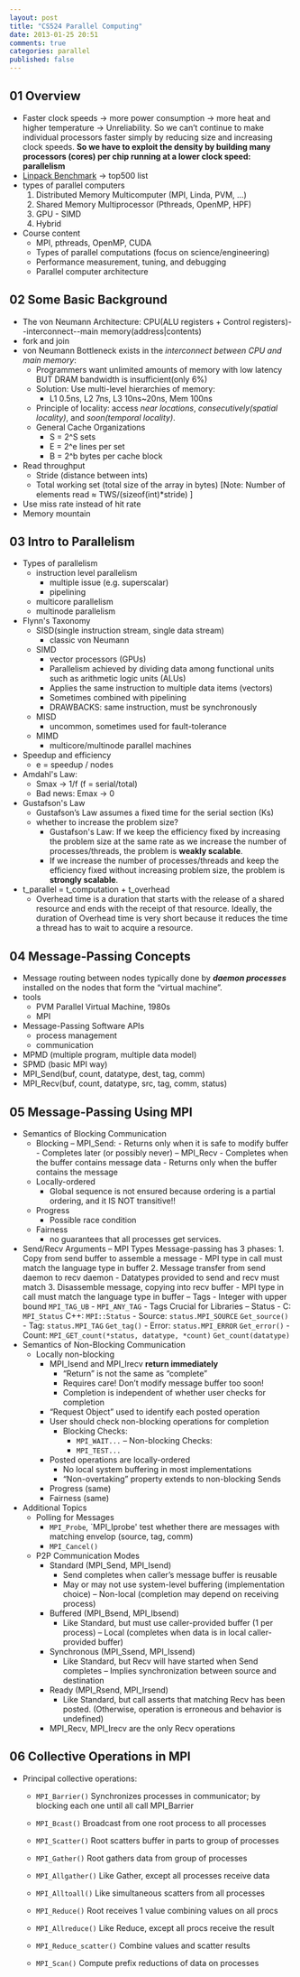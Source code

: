 ```yaml
---
layout: post
title: "CS524 Parallel Computing"
date: 2013-01-25 20:51
comments: true
categories: parallel
published: false
---
```


## 01 Overview 

- Faster clock speeds -> more power consumption -> more heat and higher temperature -> Unreliability. So we can’t continue to make individual processors faster simply by reducing size and increasing clock speeds. **So we have to exploit the density by building many processors (cores) per chip running at a lower clock speed: parallelism**
- [Linpack Benchmark](http://www.top500.org/project/linpack/) -> top500 list
- types of parallel computers
	1. Distributed Memory Multicomputer (MPI, Linda, PVM, ...)
	2. Shared Memory Multiprocessor (Pthreads, OpenMP, HPF)
	3. GPU - SIMD
	4. Hybrid
- Course content
	- MPI, pthreads, OpenMP, CUDA
	- Types of parallel computations (focus on science/engineering)
	- Performance measurement, tuning, and debugging
	- Parallel computer architecture
	
## 02 Some Basic Background

- The von Neumann Architecture: CPU(ALU registers + Control registers)--interconnect--main memory(address|contents)
- fork and join 
- von Neumann Bottleneck exists in the *interconnect between CPU and main memory*: 
	- Programmers want unlimited amounts of memory with low latency BUT DRAM bandwidth is insufficient(only 6%)
	- Solution: Use multi-level hierarchies of memory:
		- L1 0.5ns, L2 7ns, L3 10ns~20ns, Mem 100ns
	- Principle of locality: access _near locations_, _consecutively(spatial locality)_, and _soon(temporal locality)_.
	- General Cache Organizations 
		- S = 2^S sets
		- E = 2^e lines per set
		- B = 2^b bytes per cache block
- Read throughput
	- Stride (distance between ints)
	- Total working set (total size of the array in bytes) [Note: Number of elements read ≈ TWS/(sizeof(int)*stride) ]
- Use miss rate instead of hit rate
- Memory mountain 

## 03 Intro to Parallelism

- Types of parallelism
	- instruction level parallelism
		- multiple issue (e.g. superscalar)
		- pipelining 
	- multicore parallelism
	- multinode parallelism
- Flynn's Taxonomy
	- SISD(single instruction stream, single data stream)
		- classic von Neumann
	- SIMD
		- vector processors (GPUs)
		- Parallelism achieved by dividing data among functional units such as arithmetic logic units (ALUs)
		- Applies the same instruction to multiple data items (vectors)
		- Sometimes combined with pipelining
		- DRAWBACKS: same instruction, must be synchronously
	- MISD 
		- uncommon, sometimes used for fault-tolerance
	- MIMD
		- multicore/multinode parallel machines
- Speedup and efficiency
	- e = speedup / nodes
- Amdahl's Law: 
	- Smax -> 1/f   (f = serial/total)
	- Bad news: Emax -> 0
- Gustafson's Law
	- Gustafson’s Law assumes a fixed time for the serial section (Ks)
	- whether to increase the problem size?
		- Gustafson's Law: If we keep the efficiency fixed by increasing the problem size at the same rate as we increase the number of processes/threads, the problem is **weakly scalable**.
		- If we increase the number of processes/threads and keep the efficiency fixed without increasing problem size, the problem is **strongly scalable**.
- t\_parallel = t\_computation + t\_overhead
	- Overhead time is a duration that starts with the release of a shared resource and ends with the receipt of that resource. Ideally, the duration of Overhead time is very short because it reduces the time a thread has to wait to acquire a resource.

## 04 Message-Passing Concepts

- Message routing between nodes typically done by ***daemon processes*** installed on the nodes that form the “virtual machine”.
- tools
	- PVM Parallel Virtual Machine, 1980s
	- MPI
- Message-Passing Software APIs
	- process management
	- communication
- MPMD (multiple program, multiple data model)
- SPMD (basic MPI way)
- MPI\_Send(buf, count, datatype, dest, tag, comm)
- MPI\_Recv(buf, count, datatype, src, tag, comm, status)

## 05 Message-Passing Using MPI

- Semantics of Blocking Communication
	- Blocking
		– MPI_Send: 
			- Returns only when it is safe to modify buffer
			- Completes later (or possibly never)
		– MPI_Recv
			- Completes when the buffer contains message data
			- Returns only when the buffer contains the message
	- Locally-ordered
		- Global sequence is not ensured because ordering is a partial ordering, and it IS NOT transitive!!
	- Progress
		- Possible race condition
	- Fairness
		- no guarantees that all processes get services.
- Send/Recv Arguments 
	– MPI Types
		Message-passing has 3 phases:
			1. Copy from send buffer to assemble a message
				- MPI type in call must match the language type in buffer
			2. Message transfer from send daemon to recv daemon
				- Datatypes provided to send and recv must match
			3. Disassemble message, copying into recv buffer
				- MPI type in call must match the language type in buffer
	– Tags 
		- Integer with upper bound `MPI_TAG_UB`
		- `MPI_ANY_TAG`
		- Tags Crucial for Libraries
	– Status
		- C: `MPI_Status` C++: `MPI::Status` 
		- Source: `status.MPI_SOURCE` `Get_source()`
		- Tag: `status.MPI_TAG` `Get_tag()`
		- Error: `status.MPI_ERROR` `Get_error()`
		- Count: `MPI_GET_count(*status, datatype, *count)` `Get_count(datatype)`
- Semantics of Non-Blocking Communication
	- Locally non-blocking
		- MPI\_Isend and MPI\_Irecv **return immediately**
			- “Return” is not the same as “complete”
			- Requires care! Don’t modify message buffer too soon!
			- Completion is independent of whether user checks for completion
		- “Request Object” used to identify each posted operation 
		- User should check non-blocking operations for completion
			- Blocking Checks:
				- `MPI_WAIT...`
			– Non-blocking Checks:
				- `MPI_TEST...`
		- Posted operations are locally-ordered
			- No local system buffering in most implementations
			- “Non-overtaking” property extends to non-blocking Sends
		- Progress (same)
		- Fairness (same)
- Additional Topics
	- Polling for Messages 
		- `MPI_Probe`, `MPI_Iprobe' test whether there are messages with matching envelop (source, tag, comm)
		- `MPI_Cancel()`
	- P2P Communication Modes
		- Standard (MPI_Send, MPI_Isend)
			- Send completes when caller’s message buffer is reusable
			- May or may not use system-level buffering (implementation choice) – Non-local (completion may depend on receiving process)
		- Buffered (MPI_Bsend, MPI_Ibsend)
			- Like Standard, but must use caller-provided buffer (1 per process) – Local (completes when data is in local caller-provided buffer)
		- Synchronous (MPI_Ssend, MPI_Issend)
			- Like Standard, but Recv will have started when Send completes – Implies synchronization between source and destination
		- Ready (MPI_Rsend, MPI_Irsend)
			- Like Standard, but call asserts that matching Recv has been posted. (Otherwise, operation is erroneous and behavior is undefined) 
		- MPI_Recv, MPI_Irecv are the only Recv operations
		
## 06 Collective Operations in MPI

- Principal collective operations:
	- `MPI_Barrier()` Synchronizes processes in communicator; by blocking each one until all call MPI_Barrier
	
	- `MPI_Bcast()` Broadcast from one root process to all processes
	- `MPI_Scatter()` Root scatters buffer in parts to group of processes
	- `MPI_Gather()` Root gathers data from group of processes
	- `MPI_Allgather()` Like Gather, except all processes receive data
	- `MPI_Alltoall()` Like simultaneous scatters from all processes
	
	- `MPI_Reduce()` Root receives 1 value combining values on all procs
	- `MPI_Allreduce()` Like Reduce, except all procs receive the result 
	- `MPI_Reduce_scatter()` Combine values and scatter results
	- `MPI_Scan()` Compute prefix reductions of data on processes
